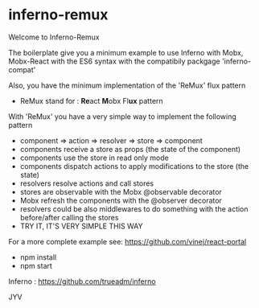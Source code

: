 # inferno-remux

Welcome to Inferno-Remux

The boilerplate give you a minimum example to use Inferno with Mobx, Mobx-React with the ES6 syntax with the compatibily packgage 'inferno-compat'

Also, you have the minimum implementation of the 'ReMux' flux pattern
* ReMux stand for : **Re**act **M**obx Fl**ux** pattern

With 'ReMux' you have a very simple way to implement the following pattern
* component => action => resolver => store => component
 * components receive a store as props (the state of the component)
 * components use the store in read only mode
 * components dispatch actions to apply modifications to the store (the state)
 * resolvers resolve actions and call stores
 * stores are observable with the Mobx @observable decorator
 * Mobx refresh the components with the @observer decorator
 * resolvers could be also middlewares to do something with the action before/after calling the stores
* TRY IT, IT'S VERY SIMPLE THIS WAY

For a more complete example see: https://github.com/vinej/react-portal

  * npm install
  * npm start

Inferno : https://github.com/trueadm/inferno

JYV








